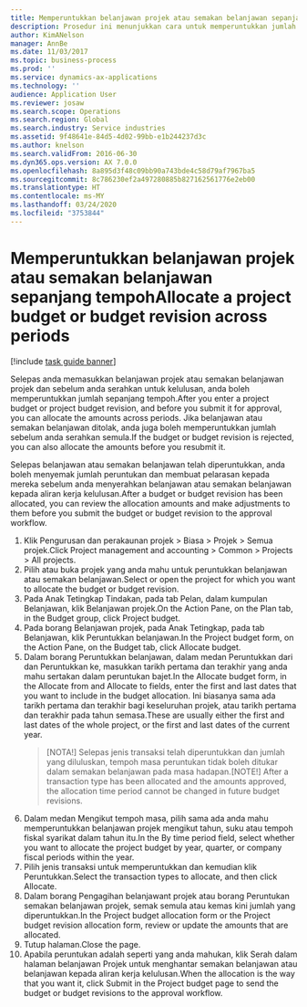 ```yaml
---
title: Memperuntukkan belanjawan projek atau semakan belanjawan sepanjang tempoh
description: Prosedur ini menunjukkan cara untuk memperuntukkan jumlah belanjawan projek sepanjang tempoh.
author: KimANelson
manager: AnnBe
ms.date: 11/03/2017
ms.topic: business-process
ms.prod: ''
ms.service: dynamics-ax-applications
ms.technology: ''
audience: Application User
ms.reviewer: josaw
ms.search.scope: Operations
ms.search.region: Global
ms.search.industry: Service industries
ms.assetid: 9f48641e-84d5-4d02-99bb-e1b244237d3c
ms.author: knelson
ms.search.validFrom: 2016-06-30
ms.dyn365.ops.version: AX 7.0.0
ms.openlocfilehash: 8a895d3f48c09bb90a743bde4c58d79af7967ba5
ms.sourcegitcommit: 8c786230ef2a497280885b827162561776e2eb00
ms.translationtype: HT
ms.contentlocale: ms-MY
ms.lasthandoff: 03/24/2020
ms.locfileid: "3753844"
---
```

# <a name="allocate-a-project-budget-or-budget-revision-across-periods"></a><span data-ttu-id="b1b09-103">Memperuntukkan belanjawan projek atau semakan belanjawan sepanjang tempoh</span><span class="sxs-lookup"><span data-stu-id="b1b09-103">Allocate a project budget or budget revision across periods</span></span>

[!include [task guide banner](../../includes/task-guide-banner.md)]

<span data-ttu-id="b1b09-104">Selepas anda memasukkan belanjawan projek atau semakan belanjawan projek dan sebelum anda serahkan untuk kelulusan, anda boleh memperuntukkan jumlah sepanjang tempoh.</span><span class="sxs-lookup"><span data-stu-id="b1b09-104">After you enter a project budget or project budget revision, and before you submit it for approval, you can allocate the amounts across periods.</span></span> <span data-ttu-id="b1b09-105">Jika belanjawan atau semakan belanjawan ditolak, anda juga boleh memperuntukkan jumlah sebelum anda serahkan semula.</span><span class="sxs-lookup"><span data-stu-id="b1b09-105">If the budget or budget revision is rejected, you can also allocate the amounts before you resubmit it.</span></span> 

<span data-ttu-id="b1b09-106">Selepas belanjawan atau semakan belanjawan telah diperuntukkan, anda boleh menyemak jumlah peruntukan dan membuat pelarasan kepada mereka sebelum anda menyerahkan belanjawan atau semakan belanjawan kepada aliran kerja kelulusan.</span><span class="sxs-lookup"><span data-stu-id="b1b09-106">After a budget or budget revision has been allocated, you can review the allocation amounts and make adjustments to them before you submit the budget or budget revision to the approval workflow.</span></span> 

1. <span data-ttu-id="b1b09-107">Klik Pengurusan dan perakaunan projek > Biasa > Projek > Semua projek.</span><span class="sxs-lookup"><span data-stu-id="b1b09-107">Click Project management and accounting > Common > Projects > All projects.</span></span> 
2. <span data-ttu-id="b1b09-108">Pilih atau buka projek yang anda mahu untuk peruntukkan belanjawan atau semakan belanjawan.</span><span class="sxs-lookup"><span data-stu-id="b1b09-108">Select or open the project for which you want to allocate the budget or budget revision.</span></span> 
3. <span data-ttu-id="b1b09-109">Pada Anak Tetingkap Tindakan, pada tab Pelan, dalam kumpulan Belanjawan, klik Belanjawan projek.</span><span class="sxs-lookup"><span data-stu-id="b1b09-109">On the Action Pane, on the Plan tab, in the Budget group, click Project budget.</span></span> 
4. <span data-ttu-id="b1b09-110">Pada borang Belanjawan projek, pada Anak Tetingkap, pada tab Belanjawan, klik Peruntukkan belanjawan.</span><span class="sxs-lookup"><span data-stu-id="b1b09-110">In the Project budget form, on the Action Pane, on the Budget tab, click Allocate budget.</span></span> 
5. <span data-ttu-id="b1b09-111">Dalam borang Peruntukkan belanjawan, dalam medan Peruntukkan dari dan Peruntukkan ke, masukkan tarikh pertama dan terakhir yang anda mahu sertakan dalam peruntukan bajet.</span><span class="sxs-lookup"><span data-stu-id="b1b09-111">In the Allocate budget form, in the Allocate from and Allocate to fields, enter the first and last dates that you want to include in the budget allocation.</span></span> <span data-ttu-id="b1b09-112">Ini biasanya sama ada tarikh pertama dan terakhir bagi keseluruhan projek, atau tarikh pertama dan terakhir pada tahun semasa.</span><span class="sxs-lookup"><span data-stu-id="b1b09-112">These are usually either the first and last dates of the whole project, or the first and last dates of the current year.</span></span>  
   > <span data-ttu-id="b1b09-113">[NOTA!] Selepas jenis transaksi telah diperuntukkan dan jumlah yang diluluskan, tempoh masa peruntukan tidak boleh ditukar dalam semakan belanjawan pada masa hadapan.</span><span class="sxs-lookup"><span data-stu-id="b1b09-113">[NOTE!] After a transaction type has been allocated and the amounts approved, the allocation time period cannot be changed in future budget revisions.</span></span> 
6. <span data-ttu-id="b1b09-114">Dalam medan Mengikut tempoh masa, pilih sama ada anda mahu memperuntukkan belanjawan projek mengikut tahun, suku atau tempoh fiskal syarikat dalam tahun itu.</span><span class="sxs-lookup"><span data-stu-id="b1b09-114">In the By time period field, select whether you want to allocate the project budget by year, quarter, or company fiscal periods within the year.</span></span>
7. <span data-ttu-id="b1b09-115">Pilih jenis transaksi untuk memperuntukkan dan kemudian klik Peruntukkan.</span><span class="sxs-lookup"><span data-stu-id="b1b09-115">Select the transaction types to allocate, and then click Allocate.</span></span> 
8. <span data-ttu-id="b1b09-116">Dalam borang Pengagihan belanjawant projek atau borang Peruntukan semakan belanjawan projek, semak semula atau kemas kini jumlah yang diperuntukkan.</span><span class="sxs-lookup"><span data-stu-id="b1b09-116">In the Project budget allocation form or the Project budget revision allocation form, review or update the amounts that are allocated.</span></span> 
9. <span data-ttu-id="b1b09-117">Tutup halaman.</span><span class="sxs-lookup"><span data-stu-id="b1b09-117">Close the page.</span></span>
10. <span data-ttu-id="b1b09-118">Apabila peruntukan adalah seperti yang anda mahukan, klik Serah dalam halaman belanjawan Projek untuk menghantar semakan belanjawan atau belanjawan kepada aliran kerja kelulusan.</span><span class="sxs-lookup"><span data-stu-id="b1b09-118">When the allocation is the way that you want it, click Submit in the Project budget page to send the budget or budget revisions to the approval workflow.</span></span>  


